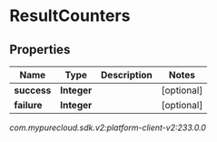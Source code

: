 # ResultCounters


## Properties

| Name | Type | Description | Notes |
| ------------ | ------------- | ------------- | ------------- |
| **success** | **Integer** |  |  [optional] |
| **failure** | **Integer** |  |  [optional] |




_com.mypurecloud.sdk.v2:platform-client-v2:233.0.0_
